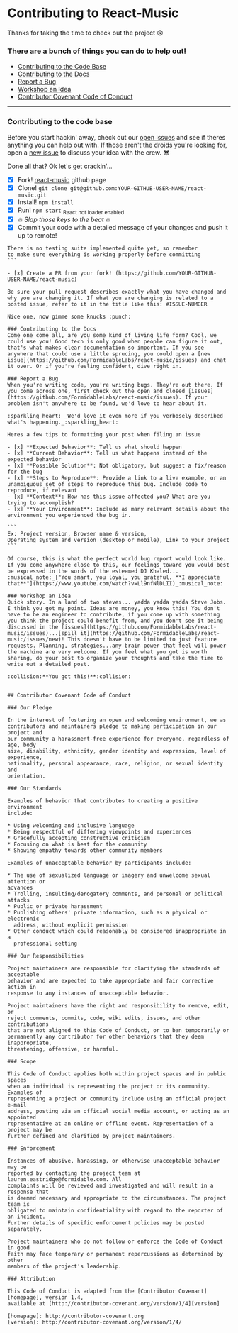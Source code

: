 # Contributing to React-Music
 Thanks for taking the time to check out the project :kissing_closed_eyes:

### There are a bunch of things you can do to help out!
- [Contributing to the Code Base](#contributing-to-the-code-base)
- [Contributing to the Docs](#contributing-to-the-docs)
- [Report a Bug](#report-a-bug)
- [Workshop an Idea](#workshop-an-idea)
- [Contributor Covenant Code of Conduct](#contributor-covenant-code-of-conduct)

<hr>

### Contributing to the code base

Before you start hackin' away, check out our [open issues](https://github.com/FormidableLabs/react-music/issues) and see if theres anything you can help out with. If those aren't the droids you're looking for, open a [new issue](https://github.com/FormidableLabs/react-music/issues/new) to discuss your idea with the crew. :sunglasses:

Done all that? Ok let's get crackin'...
- [x] Fork! [react-music](https://github.com/FormidableLabs/react-music) github page
- [x] Clone! `git clone git@github.com:YOUR-GITHUB-USER-NAME/react-music.git`
- [x] Install! `npm install`
- [x] Run! `npm start` <sub>React hot loader enabled</sub>
- [x] :fire: _Slap those keys to the beat_ :fire:
- [x] Commit your code with a detailed message of your changes and push it up to remote! 

````
There is no testing suite implemented quite yet, so remember
to make sure everything is working properly before committing
```
  
- [x] Create a PR from your fork! (https://github.com/YOUR-GITHUB-USER-NAME/react-music)

Be sure your pull request describes exactly what you have changed and why you are changing it. If what you are changing is related to a posted issue, refer to it in the title like this: #ISSUE-NUMBER

Nice one, now gimme some knucks :punch:

### Contributing to the Docs
Come one come all, are you some kind of living life form? Cool, we could use you! Good tech is only good when people can figure it out, that's what makes clear documentation so important. If you see anywhere that could use a little sprucing, you could open a [new issue](https://github.com/FormidableLabs/react-music/issues) and chat it over. Or if you're feeling confident, dive right in. 

### Report a Bug
When you're writing code, you're writing bugs. They're out there. If you come across one, first check out the open and closed [issues](https://github.com/FormidableLabs/react-music/issues). If your problem isn't anywhere to be found, we'd love to hear about it. 

:sparkling_heart: _We'd love it even more if you verbosely described what's happening._:sparkling_heart: 

Heres a few tips to formatting your post when filing an issue

- [x] **Expected Behavior**: Tell us what should happen
- [x] **Current Behavior**: Tell us what happens instead of the expected behavior
- [x] **Possible Solution**: Not obligatory, but suggest a fix/reason for the bug
- [x] **Steps to Reproduce**: Provide a link to a live example, or an unambiguous set of steps to reproduce this bug. Include code to reproduce, if relevant
- [x] **Context**: How has this issue affected you? What are you trying to accomplish?
- [x] **Your Environment**: Include as many relevant details about the environment you experienced the bug in.

```
Ex: Project version, Browser name & version, 
Operating system and version (desktop or mobile), Link to your project
```

Of course, this is what the perfect world bug report would look like. If you come anywhere close to this, our feelings toward you would best be expressed in the words of the esteemed DJ Khaled... :musical_note:_["You smart, you loyal, you grateful. **I appreciate that**"](https://www.youtube.com/watch?v=Ll9nfNlDLII)_:musical_note:

### Workshop an Idea
Quick story. In a land of two steves... yadda yadda yadda Steve Jobs. I think you got my point. Ideas are money, you know this! You don't have to be an engineer to contribute, if you come up with something you think the project could benefit from, and you don't see it being discussed in the [issues](https://github.com/FormidableLabs/react-music/issues)...[spill it](https://github.com/FormidableLabs/react-music/issues/new)! This doesn't have to be limited to just feature requests. Planning, strategies...any brain power that feel will power the machine are very welcome. If you feel what you got is worth sharing, do your best to organize your thoughts and take the time to write out a detailed post. 

:collision:**You got this!**:collision:


## Contributor Covenant Code of Conduct

### Our Pledge

In the interest of fostering an open and welcoming environment, we as
contributors and maintainers pledge to making participation in our project and
our community a harassment-free experience for everyone, regardless of age, body
size, disability, ethnicity, gender identity and expression, level of experience,
nationality, personal appearance, race, religion, or sexual identity and
orientation.

### Our Standards

Examples of behavior that contributes to creating a positive environment
include:

* Using welcoming and inclusive language
* Being respectful of differing viewpoints and experiences
* Gracefully accepting constructive criticism
* Focusing on what is best for the community
* Showing empathy towards other community members

Examples of unacceptable behavior by participants include:

* The use of sexualized language or imagery and unwelcome sexual attention or
advances
* Trolling, insulting/derogatory comments, and personal or political attacks
* Public or private harassment
* Publishing others' private information, such as a physical or electronic
  address, without explicit permission
* Other conduct which could reasonably be considered inappropriate in a
  professional setting

### Our Responsibilities

Project maintainers are responsible for clarifying the standards of acceptable
behavior and are expected to take appropriate and fair corrective action in
response to any instances of unacceptable behavior.

Project maintainers have the right and responsibility to remove, edit, or
reject comments, commits, code, wiki edits, issues, and other contributions
that are not aligned to this Code of Conduct, or to ban temporarily or
permanently any contributor for other behaviors that they deem inappropriate,
threatening, offensive, or harmful.

### Scope

This Code of Conduct applies both within project spaces and in public spaces
when an individual is representing the project or its community. Examples of
representing a project or community include using an official project e-mail
address, posting via an official social media account, or acting as an appointed
representative at an online or offline event. Representation of a project may be
further defined and clarified by project maintainers.

### Enforcement

Instances of abusive, harassing, or otherwise unacceptable behavior may be
reported by contacting the project team at lauren.eastridge@formidable.com. All
complaints will be reviewed and investigated and will result in a response that
is deemed necessary and appropriate to the circumstances. The project team is
obligated to maintain confidentiality with regard to the reporter of an incident.
Further details of specific enforcement policies may be posted separately.

Project maintainers who do not follow or enforce the Code of Conduct in good
faith may face temporary or permanent repercussions as determined by other
members of the project's leadership.

### Attribution

This Code of Conduct is adapted from the [Contributor Covenant][homepage], version 1.4,
available at [http://contributor-covenant.org/version/1/4][version]

[homepage]: http://contributor-covenant.org
[version]: http://contributor-covenant.org/version/1/4/
